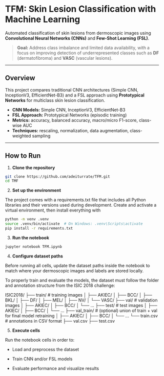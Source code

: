 # TFM: Skin Lesion Classification with Machine Learning

Automated classification of skin lesions from dermoscopic images using **Convolutional Neural Networks (CNNs)** and **Few-Shot Learning (FSL)**.

> **Goal:** Address class imbalance and limited data availability, with a focus on improving detection of underrepresented classes such as **DF** (dermatofibroma) and **VASC** (vascular lesions).

---

## Overview
This project compares traditional CNN architectures (Simple CNN, InceptionV3, EfficientNet-B3) and a FSL approach using **Prototypical Networks** for multiclass skin lesion classification.

- **CNN Models:** Simple CNN, InceptionV3, EfficientNet-B3  
- **FSL Approach:** Prototypical Networks (episodic training)  
- **Metrics:** accuracy, balanced accuracy, macro/micro F1-score, class-wise AUC  
- **Techniques:** rescaling, normalization, data augmentation, class-weighted sampling

---

## How to Run

1. **Clone the repository**
```bash
git clone https://github.com/adeiturrate/TFM.git
cd TMF
````

2. **Set up the environment**

The project comes with a requirements.txt file that includes all Python libraries and their versions used during development.
Create and activate a virtual environment, then install everything with
```bash
python -m venv .venv
source .venv/bin/activate  # On Windows: .venv\Scripts\activate
pip install -r requirements.txt
```
3. **Run the notebook**
```bash
jupyter notebook TFM.ipynb
```

4. **Configure dataset paths**

Before running all cells, update the dataset paths inside the notebook to match where your dermoscopic images and labels are stored locally.

To properly train and evaluate the models, the dataset must follow the folder and annotation structure from the ISIC 2018 challenge:

ISIC2018/
├── train/             # training images
│   ├── AKIEC/
│   ├── BCC/
│   ├── BKL/
│   ├── DF/
│   ├── MEL/
│   ├── NV/
│   └── VASC/
├── val/               # validation images
│   ├── AKIEC/
│   ├── BCC/
│   └── ...
├── test/              # test images
│   ├── AKIEC/
│   ├── BCC/
│   └── ...
├── val_train/         # (optional) union of train + val for final model retraining
│   ├── AKIEC/
│   ├── BCC/
│   └── ...
└── train.csv # annotations in CSV format
├── val.csv
├── test.csv

5. **Execute cells**

Run the notebook cells in order to:

- Load and preprocess the dataset

- Train CNN and/or FSL models

- Evaluate performance and visualize results
